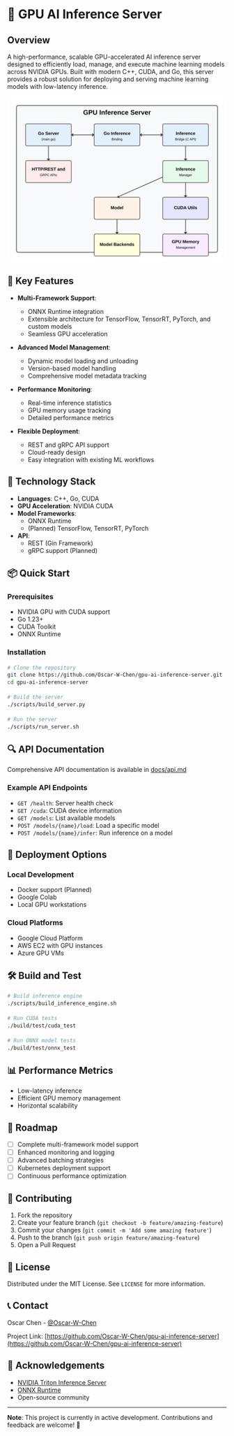 # 🚀 GPU AI Inference Server

## Overview

A high-performance, scalable GPU-accelerated AI inference server designed to efficiently load, manage, and execute machine learning models across NVIDIA GPUs. Built with modern C++, CUDA, and Go, this server provides a robust solution for deploying and serving machine learning models with low-latency inference.

![Architecture Diagram](docs/architecture-diagram.svg)

## 🌟 Key Features

- **Multi-Framework Support**: 
  - ONNX Runtime integration
  - Extensible architecture for TensorFlow, TensorRT, PyTorch, and custom models
  - Seamless GPU acceleration

- **Advanced Model Management**:
  - Dynamic model loading and unloading
  - Version-based model handling
  - Comprehensive model metadata tracking

- **Performance Monitoring**:
  - Real-time inference statistics
  - GPU memory usage tracking
  - Detailed performance metrics

- **Flexible Deployment**:
  - REST and gRPC API support
  - Cloud-ready design
  - Easy integration with existing ML workflows

## 🔧 Technology Stack

- **Languages**: C++, Go, CUDA
- **GPU Acceleration**: NVIDIA CUDA
- **Model Frameworks**: 
  - ONNX Runtime
  - (Planned) TensorFlow, TensorRT, PyTorch
- **API**: 
  - REST (Gin Framework)
  - gRPC support (Planned)

## 📦 Quick Start

### Prerequisites

- NVIDIA GPU with CUDA support
- Go 1.23+
- CUDA Toolkit
- ONNX Runtime

### Installation

```bash
# Clone the repository
git clone https://github.com/Oscar-W-Chen/gpu-ai-inference-server.git
cd gpu-ai-inference-server

# Build the server
./scripts/build_server.py

# Run the server
./scripts/run_server.sh
```

## 🔍 API Documentation

Comprehensive API documentation is available in [docs/api.md](docs/api.md)

### Example API Endpoints

- `GET /health`: Server health check
- `GET /cuda`: CUDA device information
- `GET /models`: List available models
- `POST /models/{name}/load`: Load a specific model
- `POST /models/{name}/infer`: Run inference on a model

## 🚀 Deployment Options

### Local Development
- Docker support (Planned)
- Google Colab
- Local GPU workstations

### Cloud Platforms
- Google Cloud Platform
- AWS EC2 with GPU instances
- Azure GPU VMs

## 🛠 Build and Test

```bash
# Build inference engine
./scripts/build_inference_engine.sh

# Run CUDA tests
./build/test/cuda_test

# Run ONNX model tests
./build/test/onnx_test
```

## 📊 Performance Metrics

- Low-latency inference
- Efficient GPU memory management
- Horizontal scalability

## 🧩 Roadmap

- [ ] Complete multi-framework model support
- [ ] Enhanced monitoring and logging
- [ ] Advanced batching strategies
- [ ] Kubernetes deployment support
- [ ] Continuous performance optimization

## 🤝 Contributing

1. Fork the repository
2. Create your feature branch (`git checkout -b feature/amazing-feature`)
3. Commit your changes (`git commit -m 'Add some amazing feature'`)
4. Push to the branch (`git push origin feature/amazing-feature`)
5. Open a Pull Request

## 📄 License

Distributed under the MIT License. See `LICENSE` for more information.

## 📞 Contact

Oscar Chen - [@Oscar-W-Chen](https://github.com/Oscar-W-Chen)

Project Link: [https://github.com/Oscar-W-Chen/gpu-ai-inference-server](https://github.com/Oscar-W-Chen/gpu-ai-inference-server)

## 🙏 Acknowledgements

- [NVIDIA Triton Inference Server](https://developer.nvidia.com/triton-inference-server)
- [ONNX Runtime](https://onnxruntime.ai/)
- Open-source community

---

**Note**: This project is currently in active development. Contributions and feedback are welcome! 🌈